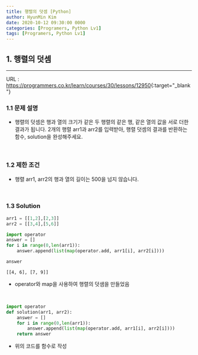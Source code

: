 ```yaml
---
title: 행렬의 덧셈 [Python]
author: HyunMin Kim
date: 2020-10-12 09:30:00 0000
categories: [Programers, Python Lv1]
tags: [Programers, Python Lv1]
---
```


## 1. 행렬의 덧셈
---

URL :  <https://programmers.co.kr/learn/courses/30/lessons/12950>{:target="_blank"}

### 1.1 문제 설명
- 행렬의 덧셈은 행과 열의 크기가 같은 두 행렬의 같은 행, 같은 열의 값을 서로 더한 결과가 됩니다. 2개의 행렬 arr1과 arr2를 입력받아, 행렬 덧셈의 결과를 반환하는 함수, solution을 완성해주세요.

<br>

### 1.2 제한 조건
- 행렬 arr1, arr2의 행과 열의 길이는 500을 넘지 않습니다.

<br>

### 1.3 Solution

```python
arr1 = [[1,2],[2,3]]	
arr2 = [[3,4],[5,6]]
```


```python
import operator
answer = []
for i in range(0,len(arr1)):
    answer.append(list(map(operator.add, arr1[i], arr2[i])))

answer
```
    [[4, 6], [7, 9]]

- operator와 map을 사용하여 행렬의 덧샘을 만들었음

<br>

```python
import operator
def solution(arr1, arr2):
    answer = []
    for i in range(0,len(arr1)):
        answer.append(list(map(operator.add, arr1[i], arr2[i])))
    return answer
```

- 위의 코드를 함수로 작성